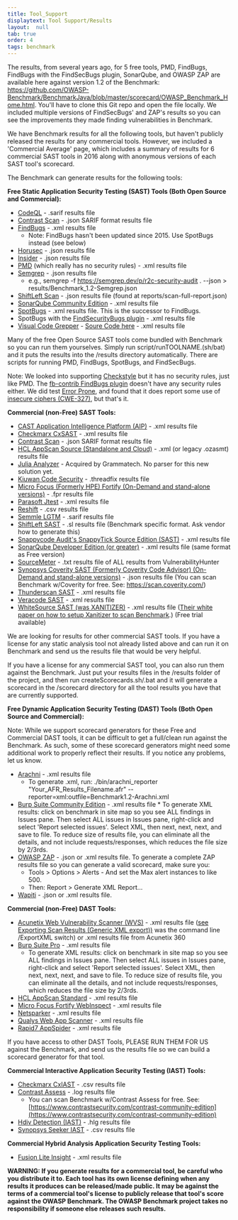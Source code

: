 ```yaml
---
title: Tool_Support
displaytext: Tool Support/Results
layout:  null
tab: true
order: 4
tags: benchmark
---
```


The results, from several years ago, for 5 free tools, PMD, FindBugs, FindBugs with the FindSecBugs plugin, SonarQube, and OWASP ZAP are available here against version 1.2 of the Benchmark: https://github.com/OWASP-Benchmark/BenchmarkJava/blob/master/scorecard/OWASP_Benchmark_Home.html. You'll have to clone this Git repo and open the file locally. We included multiple versions of FindSecBugs' and ZAP's results so you can see the improvements they made finding vulnerabilities in Benchmark.

We have Benchmark results for all the following tools, but haven't publicly released the results for any commercial tools. However, we included a 'Commercial Average' page, which includes a summary of results for 6 commercial SAST tools in 2016 along with anonymous versions of each SAST tool's scorecard.

The Benchmark can generate results for the following tools:

**Free Static Application Security Testing (SAST) Tools (Both Open Source and Commercial):**

* [CodeQL](https://codeql.github.com/) - .sarif results file
* [Contrast Scan](https://www.contrastsecurity.com/contrast-scan) - .json SARIF format results file
* [FindBugs](http://findbugs.sourceforge.net/) - .xml results file
	* Note: FindBugs hasn't been updated since 2015. Use SpotBugs instead (see below)
* [Horusec](https://github.com/ZupIT/horusec) - .json results file
* [Insider](https://github.com/insidersec/insider) - .json results file
* [PMD](https://pmd.github.io/) (which really has no security rules) - .xml results file
* [Semgrep](https://semgrep.dev/) - .json results file
	* e.g., semgrep -f https://semgrep.dev/p/r2c-security-audit . --json > results/Benchmark_1.2-Semgrep.json
* [ShiftLeft Scan](https://github.com/ShiftLeftSecurity/sast-scan) - .json results file (found at reports/scan-full-report.json)
* [SonarQube Community Edition](https://www.sonarqube.org/downloads/) - .xml results file
* [SpotBugs](https://spotbugs.github.io/) - .xml results file. This is the successor to FindBugs.
* SpotBugs with the [FindSecurityBugs plugin](https://find-sec-bugs.github.io/) - .xml results file
* [Visual Code Grepper](https://sourceforge.net/projects/visualcodegrepp/) - [Soure Code here](https://github.com/nccgroup/VCG) - .xml results file

Many of the free Open Source SAST tools come bundled with Benchmark so you can run them yourselves. Simply run script/runTOOLNAME.(sh/bat) and it puts the results into the /results directory automatically. There are scripts for running PMD, FindBugs, SpotBugs, and FindSecBugs.

Note: We looked into supporting [Checkstyle](https://checkstyle.sourceforge.io/) but it has no security rules, just like PMD. The [fb-contrib FindBugs plugin](http://fb-contrib.sourceforge.net/) doesn't have any security rules either. We did test [Error Prone](https://errorprone.info/), and found that it does report some use of [insecure ciphers (CWE-327)](https://errorprone.info/bugpattern/InsecureCryptoUsage), but that's it.

**Commercial (non-Free) SAST Tools:**

* [CAST Application Intelligence Platform (AIP)](https://www.castsoftware.com/products/application-intelligence-platform) - .xml results file
* [Checkmarx CxSAST](https://www.checkmarx.com/products/static-application-security-testing) - .xml results file
* [Contrast Scan](https://www.contrastsecurity.com/contrast-scan) - .json SARIF format results file
* [HCL AppScan Source (Standalone and Cloud)](https://www.hcltechsw.com/appscan/offerings/source) - .xml (or legacy .ozasmt) results file
* [Julia Analyzer](https://juliasoft.com) - Acquired by Grammatech. No parser for this new solution yet.
* [Kiuwan Code Security](https://www.kiuwan.com/code-security-sast/) - .threadfix results file
* [Micro Focus (Formerly HPE) Fortify (On-Demand and stand-alone versions)](https://software.microfocus.com/en-us/products/static-code-analysis-sast/overview) - .fpr results file
* [Parasoft Jtest](https://www.parasoft.com/products/jtest/) - .xml results file
* [Reshift](https://www.reshiftsecurity.com/) - .csv results file
* [Semmle LGTM](https://semmle.com/lgtm) - .sarif results file
* [ShiftLeft SAST](https://www.shiftleft.io/product/) - .sl results file (Benchmark specific format. Ask vendor how to generate this)
* [Snappycode Audit's SnappyTick Source Edition (SAST)](https://snappycodeaudit.com/category/static-code-analysis) - .xml results file
* [SonarQube Developer Edition (or greater)](https://www.sonarqube.org/downloads/) - .xml results file (same format as Free version)
* [SourceMeter](https://www.sourcemeter.com) - .txt results file of ALL results from VulnerabilityHunter
* [Synopsys Coverity SAST (Formerly Coverity Code Advisor) (On-Demand and stand-alone versions)](https://www.synopsys.com/software-integrity/security-testing/static-analysis-sast.html) - .json results file (You can scan Benchmark w/Coverity for free. See: https://scan.coverity.com/)
* [Thunderscan SAST](https://www.defensecode.com/thunderscan.php) - .xml results file
* [Veracode SAST](https://www.veracode.com/products/binary-static-analysis-sast) - .xml results file
* [WhiteSource SAST (was XANITIZER)](https://www.whitesourcesoftware.com/whitesource-sast/) - .xml results file ([Their white paper on how to setup Xanitizer to scan Benchmark](https://www.xanitizer.com/wp-content/uploads/howtosetupxanitizerforowaspbenchmarkproject.pdf).) (Free trial available)

We are looking for results for other commercial SAST tools. If you have a license for any static analysis tool not already listed above and can run it on Benchmark and send us the results file that would be very helpful.

If you have a license for any commercial SAST tool, you can also run them against the Benchmark. Just put your results files in the /results folder of the project, and then run createScorecards.sh/.bat and it will generate a scorecard in the /scorecard directory for all the tool results you have that are currently supported.

**Free Dynamic Application Security Testing (DAST) Tools (Both Open Source and Commercial):**

Note: While we support scorecard generators for these Free and Commercial DAST tools, it can be difficult to get a full/clean run against the Benchmark. As such, some of these scorecard generators might need some additional work to properly reflect their results. If you notice any problems, let us know.

* [Arachni](https://www.arachni-scanner.com/) - .xml results file
	* To generate .xml, run: ./bin/arachni_reporter "Your_AFR_Results_Filename.afr" --reporter=xml:outfile=Benchmark1.2-Arachni.xml
* [Burp Suite Community Edition](https://portswigger.net/burp/communitydownload) - .xml results file
        * To generate XML results: click on benchmark in site map so you see ALL findings in Issues pane. Then select ALL issues in Issues pane, right-click and select 'Report selected issues'. Select XML, then next, next, next, and save to file. To reduce size of results file, you can eliminate all the details, and not include requests/responses, which reduces the file size by 2/3rds.
* [OWASP ZAP](https://www.zaproxy.org/) - .json or .xml results file. To generate a complete ZAP results file so you can generate a valid scorecard, make sure you:
	* Tools > Options > Alerts - And set the Max alert instances to like 500.
	* Then: Report > Generate XML Report...
* [Wapiti](https://wapiti.sourceforge.io/) - .json or .xml results file.

**Commercial (non-Free) DAST Tools:**

* [Acunetix Web Vulnerability Scanner (WVS)](https://www.acunetix.com/vulnerability-scanner/) - .xml results file ([see Exporting Scan Results (Generic XML export))](https://www.acunetix.com/resources/wvs11manual.pdf) was the command line /ExportXML switch) or .xml results file from Acunetix 360
* [Burp Suite Pro](https://portswigger.net/burp/pro) - .xml results file
	* To generate XML results: click on benchmark in site map so you see ALL findings in Issues pane. Then select ALL issues in Issues pane, right-click and select 'Report selected issues'. Select XML, then next, next, next, and save to file. To reduce size of results file, you can eliminate all the details, and not include requests/responses, which reduces the file size by 2/3rds.
* [HCL AppScan Standard](https://www.hcltechsw.com/appscan/offerings/standard) - .xml results file
* [Micro Focus Fortify WebInspect](https://www.microfocus.com/en-us/products/webinspect-dynamic-analysis-dast/overview) - .xml results file
* [Netsparker](https://www.netsparker.com/web-vulnerability-scanner/) - .xml results file
* [Qualys Web App Scanner](https://www.qualys.com/apps/web-app-scanning/) - .xml results file
* [Rapid7 AppSpider](https://www.rapid7.com/products/appspider/) - .xml results file

If you have access to other DAST Tools, PLEASE RUN THEM FOR US against the Benchmark, and send us the results file so we can build a scorecard generator for that tool.

**Commercial Interactive Application Security Testing (IAST) Tools:**

* [Checkmarx CxIAST](https://www.checkmarx.com/products/interactive-application-security-testing) - .csv results file
* [Contrast Assess](https://www.contrastsecurity.com/contrast-assess) - .log results file
	* You can scan Benchmark w/Contrast Assess for free. See: [https://www.contrastsecurity.com/contrast-community-edition](https://www.contrastsecurity.com/contrast-community-edition)
* [Hdiv Detection (IAST)](https://hdivsecurity.com/interactive-application-security-testing-iast) - .hlg results file
* [Synopsys Seeker IAST](https://www.synopsys.com/software-integrity/security-testing/interactive-application-security-testing.html) - .csv results file

**Commercial Hybrid Analysis Application Security Testing Tools:**

* [Fusion Lite Insight](https://www.iappsecure.com/products.html) - .xml results file

**WARNING: If you generate results for a commercial tool, be careful who you distribute it to. Each tool has its own license defining when any results it produces can be released/made public. It may be against the terms of a commercial tool's license to publicly release that tool's score against the OWASP Benchmark. The OWASP Benchmark project takes no responsibility if someone else releases such results.**
